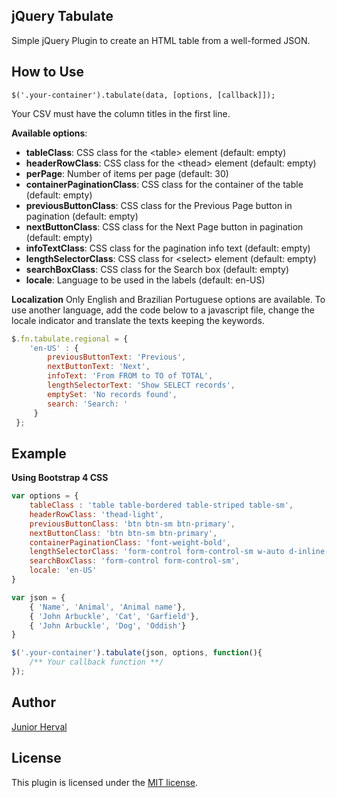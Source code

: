 ## jQuery Tabulate

Simple jQuery Plugin to create an HTML table from a well-formed JSON.

## How to Use

```
$('.your-container').tabulate(data, [options, [callback]]);
```

Your CSV must have the column titles in the first line.

**Available options**:

- **tableClass**: CSS class for the \<table\> element (default: empty)
- **headerRowClass**: CSS class for the \<thead\> element (default: empty)
- **perPage**: Number of items per page (default: 30)
- **containerPaginationClass**: CSS class for the container of the table (default: empty)
- **previousButtonClass**: CSS class for the Previous Page button in pagination (default: empty)
- **nextButtonClass**: CSS class for the Next Page button in pagination (default: empty)
- **infoTextClass**: CSS class for the pagination info text (default: empty)
- **lengthSelectorClass**: CSS class for \<select\> element (default: empty)
- **searchBoxClass**: CSS class for the Search box (default: empty)
- **locale**: Language to be used in the labels (default: en-US)

**Localization**
Only English and Brazilian Portuguese options are available. To use another language, add the code below to a javascript file, change the locale indicator and translate the texts keeping the keywords.

```javascript
$.fn.tabulate.regional = {
	'en-US' : {
        previousButtonText: 'Previous',
        nextButtonText: 'Next',
        infoText: 'From FROM to TO of TOTAL',
        lengthSelectorText: 'Show SELECT records',
        emptySet: 'No records found',
        search: 'Search: '
     }
 };
```

## Example

**Using Bootstrap 4 CSS**

```javascript
var options = {
    tableClass : 'table table-bordered table-striped table-sm',
    headerRowClass: 'thead-light',
    previousButtonClass: 'btn btn-sm btn-primary',
    nextButtonClass: 'btn btn-sm btn-primary',
    containerPaginationClass: 'font-weight-bold',
    lengthSelectorClass: 'form-control form-control-sm w-auto d-inline-block',
    searchBoxClass: 'form-control form-control-sm',
    locale: 'en-US'
}

var json = {
    { 'Name', 'Animal', 'Animal name'},
    { 'John Arbuckle', 'Cat', 'Garfield'},
    { 'John Arbuckle', 'Dog', 'Oddish'}
}

$('.your-container').tabulate(json, options, function(){
    /** Your callback function **/
});
```

## Author

[Junior Herval](https://www.juniorherval.com.br)

## License

This plugin is licensed under the [MIT license](https://opensource.org/licenses/MIT).

